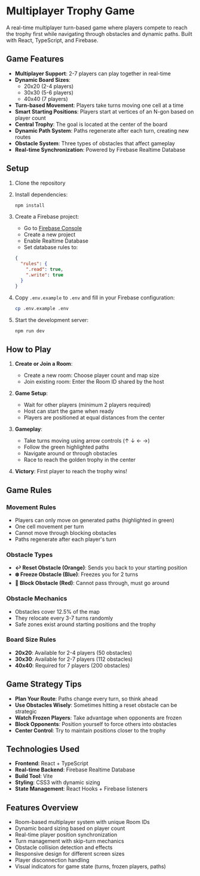 # Multiplayer Trophy Game

A real-time multiplayer turn-based game where players compete to reach the trophy first while navigating through obstacles and dynamic paths. Built with React, TypeScript, and Firebase.

## Game Features

- **Multiplayer Support**: 2-7 players can play together in real-time
- **Dynamic Board Sizes**: 
  - 20x20 (2-4 players)
  - 30x30 (5-6 players) 
  - 40x40 (7 players)
- **Turn-based Movement**: Players take turns moving one cell at a time
- **Smart Starting Positions**: Players start at vertices of an N-gon based on player count
- **Central Trophy**: The goal is located at the center of the board
- **Dynamic Path System**: Paths regenerate after each turn, creating new routes
- **Obstacle System**: Three types of obstacles that affect gameplay
- **Real-time Synchronization**: Powered by Firebase Realtime Database

## Setup

1. Clone the repository
2. Install dependencies:
   ```bash
   npm install
   ```

3. Create a Firebase project:
   - Go to [Firebase Console](https://console.firebase.google.com)
   - Create a new project
   - Enable Realtime Database
   - Set database rules to:
   ```json
   {
     "rules": {
       ".read": true,
       ".write": true
     }
   }
   ```

4. Copy `.env.example` to `.env` and fill in your Firebase configuration:
   ```bash
   cp .env.example .env
   ```

5. Start the development server:
   ```bash
   npm run dev
   ```

## How to Play

1. **Create or Join a Room**:
   - Create a new room: Choose player count and map size
   - Join existing room: Enter the Room ID shared by the host
   
2. **Game Setup**:
   - Wait for other players (minimum 2 players required)
   - Host can start the game when ready
   - Players are positioned at equal distances from the center

3. **Gameplay**:
   - Take turns moving using arrow controls (↑ ↓ ← →)
   - Follow the green highlighted paths
   - Navigate around or through obstacles
   - Race to reach the golden trophy in the center

4. **Victory**: First player to reach the trophy wins!

## Game Rules

### Movement Rules
- Players can only move on generated paths (highlighted in green)
- One cell movement per turn
- Cannot move through blocking obstacles
- Paths regenerate after each player's turn

### Obstacle Types
- **↩️ Reset Obstacle (Orange)**: Sends you back to your starting position
- **❄️ Freeze Obstacle (Blue)**: Freezes you for 2 turns
- **🚫 Block Obstacle (Red)**: Cannot pass through, must go around

### Obstacle Mechanics
- Obstacles cover 12.5% of the map
- They relocate every 3-7 turns randomly
- Safe zones exist around starting positions and the trophy

### Board Size Rules
- **20x20**: Available for 2-4 players (50 obstacles)
- **30x30**: Available for 2-7 players (112 obstacles)
- **40x40**: Required for 7 players (200 obstacles)

## Game Strategy Tips

- **Plan Your Route**: Paths change every turn, so think ahead
- **Use Obstacles Wisely**: Sometimes hitting a reset obstacle can be strategic
- **Watch Frozen Players**: Take advantage when opponents are frozen
- **Block Opponents**: Position yourself to force others into obstacles
- **Center Control**: Try to maintain positions closer to the trophy

## Technologies Used

- **Frontend**: React + TypeScript
- **Real-time Backend**: Firebase Realtime Database
- **Build Tool**: Vite
- **Styling**: CSS3 with dynamic sizing
- **State Management**: React Hooks + Firebase listeners

## Features Overview

- Room-based multiplayer system with unique Room IDs
- Dynamic board sizing based on player count
- Real-time player position synchronization
- Turn management with skip-turn mechanics
- Obstacle collision detection and effects
- Responsive design for different screen sizes
- Player disconnection handling
- Visual indicators for game state (turns, frozen players, paths)
